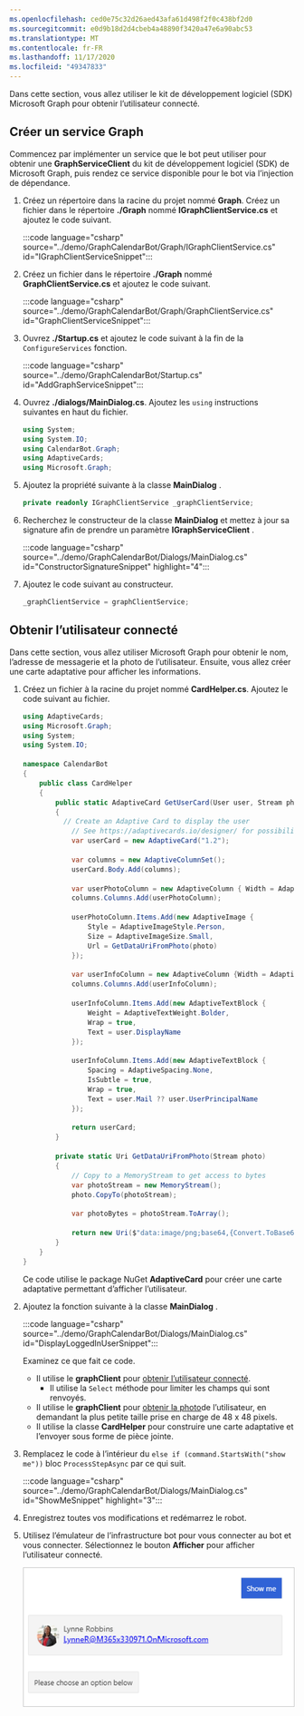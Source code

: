 ```yaml
---
ms.openlocfilehash: ced0e75c32d26aed43afa61d498f2f0c438bf2d0
ms.sourcegitcommit: e0d9b18d2d4cbeb4a48890f3420a47e6a90abc53
ms.translationtype: MT
ms.contentlocale: fr-FR
ms.lasthandoff: 11/17/2020
ms.locfileid: "49347833"
---
```

<!-- markdownlint-disable MD002 MD041 -->

Dans cette section, vous allez utiliser le kit de développement logiciel (SDK) Microsoft Graph pour obtenir l’utilisateur connecté.

## <a name="create-a-graph-service"></a>Créer un service Graph

Commencez par implémenter un service que le bot peut utiliser pour obtenir une **GraphServiceClient** du kit de développement logiciel (SDK) de Microsoft Graph, puis rendez ce service disponible pour le bot via l’injection de dépendance.

1. Créez un répertoire dans la racine du projet nommé **Graph**. Créez un fichier dans le répertoire **./Graph** nommé **IGraphClientService.cs** et ajoutez le code suivant.

    :::code language="csharp" source="../demo/GraphCalendarBot/Graph/IGraphClientService.cs" id="IGraphClientServiceSnippet":::

1. Créez un fichier dans le répertoire **./Graph** nommé **GraphClientService.cs** et ajoutez le code suivant.

    :::code language="csharp" source="../demo/GraphCalendarBot/Graph/GraphClientService.cs" id="GraphClientServiceSnippet":::

1. Ouvrez **./Startup.cs** et ajoutez le code suivant à la fin de la `ConfigureServices` fonction.

    :::code language="csharp" source="../demo/GraphCalendarBot/Startup.cs" id="AddGraphServiceSnippet":::

1. Ouvrez **./dialogs/MainDialog.cs**. Ajoutez les `using` instructions suivantes en haut du fichier.

    ```csharp
    using System;
    using System.IO;
    using CalendarBot.Graph;
    using AdaptiveCards;
    using Microsoft.Graph;
    ```

1. Ajoutez la propriété suivante à la classe **MainDialog** .

    ```csharp
    private readonly IGraphClientService _graphClientService;
    ```

1. Recherchez le constructeur de la classe **MainDialog** et mettez à jour sa signature afin de prendre un paramètre **IGraphServiceClient** .

    :::code language="csharp" source="../demo/GraphCalendarBot/Dialogs/MainDialog.cs" id="ConstructorSignatureSnippet" highlight="4":::

1. Ajoutez le code suivant au constructeur.

    ```csharp
    _graphClientService = graphClientService;
    ```

## <a name="get-the-logged-on-user"></a>Obtenir l’utilisateur connecté

Dans cette section, vous allez utiliser Microsoft Graph pour obtenir le nom, l’adresse de messagerie et la photo de l’utilisateur. Ensuite, vous allez créer une carte adaptative pour afficher les informations.

1. Créez un fichier à la racine du projet nommé **CardHelper.cs**. Ajoutez le code suivant au fichier.

    ```csharp
    using AdaptiveCards;
    using Microsoft.Graph;
    using System;
    using System.IO;

    namespace CalendarBot
    {
        public class CardHelper
        {
            public static AdaptiveCard GetUserCard(User user, Stream photo)
            {
              // Create an Adaptive Card to display the user
                // See https://adaptivecards.io/designer/ for possibilities
                var userCard = new AdaptiveCard("1.2");

                var columns = new AdaptiveColumnSet();
                userCard.Body.Add(columns);

                var userPhotoColumn = new AdaptiveColumn { Width = AdaptiveColumnWidth.Auto };
                columns.Columns.Add(userPhotoColumn);

                userPhotoColumn.Items.Add(new AdaptiveImage {
                    Style = AdaptiveImageStyle.Person,
                    Size = AdaptiveImageSize.Small,
                    Url = GetDataUriFromPhoto(photo)
                });

                var userInfoColumn = new AdaptiveColumn {Width = AdaptiveColumnWidth.Stretch };
                columns.Columns.Add(userInfoColumn);

                userInfoColumn.Items.Add(new AdaptiveTextBlock {
                    Weight = AdaptiveTextWeight.Bolder,
                    Wrap = true,
                    Text = user.DisplayName
                });

                userInfoColumn.Items.Add(new AdaptiveTextBlock {
                    Spacing = AdaptiveSpacing.None,
                    IsSubtle = true,
                    Wrap = true,
                    Text = user.Mail ?? user.UserPrincipalName
                });

                return userCard;
            }

            private static Uri GetDataUriFromPhoto(Stream photo)
            {
                // Copy to a MemoryStream to get access to bytes
                var photoStream = new MemoryStream();
                photo.CopyTo(photoStream);

                var photoBytes = photoStream.ToArray();

                return new Uri($"data:image/png;base64,{Convert.ToBase64String(photoBytes)}");
            }
        }
    }
    ```

    Ce code utilise le package NuGet **AdaptiveCard** pour créer une carte adaptative permettant d’afficher l’utilisateur.

1. Ajoutez la fonction suivante à la classe **MainDialog** .

    :::code language="csharp" source="../demo/GraphCalendarBot/Dialogs/MainDialog.cs" id="DisplayLoggedInUserSnippet":::

    Examinez ce que fait ce code.

    - Il utilise le **graphClient** pour [obtenir l’utilisateur connecté](https://docs.microsoft.com/graph/api/user-get?view=graph-rest-1.0).
        - Il utilise la `Select` méthode pour limiter les champs qui sont renvoyés.
    - Il utilise le **graphClient** pour [obtenir la photo](https://docs.microsoft.com/graph/api/profilephoto-get?view=graph-rest-1.0)de l’utilisateur, en demandant la plus petite taille prise en charge de 48 x 48 pixels.
    - Il utilise la classe **CardHelper** pour construire une carte adaptative et l’envoyer sous forme de pièce jointe.

1. Remplacez le code à l’intérieur du `else if (command.StartsWith("show me"))` bloc `ProcessStepAsync` par ce qui suit.

    :::code language="csharp" source="../demo/GraphCalendarBot/Dialogs/MainDialog.cs" id="ShowMeSnippet" highlight="3":::

1. Enregistrez toutes vos modifications et redémarrez le robot.

1. Utilisez l’émulateur de l’infrastructure bot pour vous connecter au bot et vous connecter. Sélectionnez le bouton **Afficher** pour afficher l’utilisateur connecté.

    ![Capture d’écran de la carte adaptative illustrant l’utilisateur](images/user-card.png)
